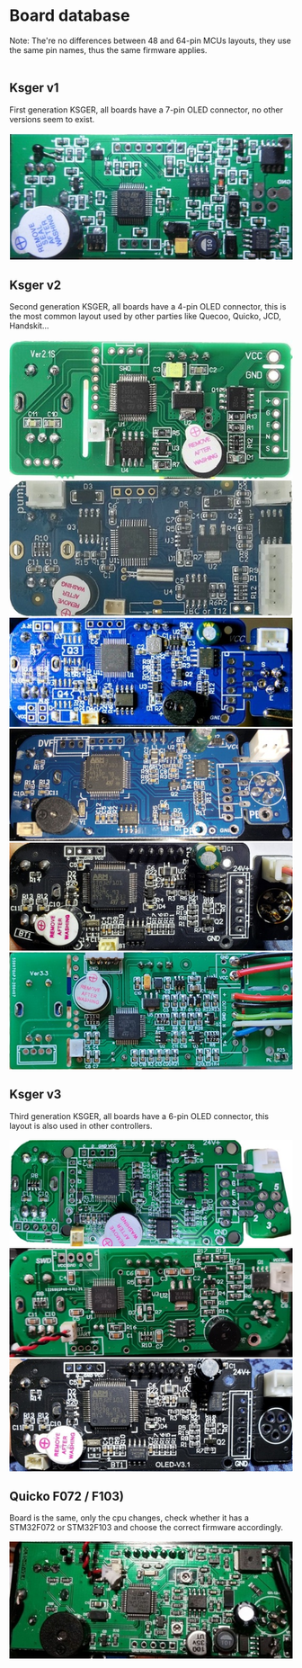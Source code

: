 # Board database 
Note: The're no differences between 48 and 64-pin MCUs layouts, they use the same pin names, thus the same firmware applies.<br><br> 
## Ksger v1
First generation KSGER, all boards have a 7-pin OLED connector, no other versions seem to exist.<br>
<br>
<img src="/Readme_files/boards/ksger_v1.jpg">
<br>
## Ksger v2
Second generation KSGER, all boards have a 4-pin OLED connector, this is the most common layout used by other parties like Quecoo, Quicko, JCD, Handskit...<br>
<br>
<img src="/Readme_files/boards/ksger_v2_1.jpg">
<br>
<img src="/Readme_files/boards/ksger_v2_2.jpg">
<br>
<img src="/Readme_files/boards/ksger_v2_3.jpg">
<br>
<img src="/Readme_files/boards/ksger_v2_4.jpg">
<br>
<img src="/Readme_files/boards/ksger_v2_5.jpg">
<br>
<img src="/Readme_files/boards/ksger_v2_6.jpg">

## Ksger v3
Third generation KSGER, all boards have a 6-pin OLED connector, this layout is also used in other controllers.<br>
<br>
<img src="/Readme_files/boards/ksger_v3_1.jpg">
<br>
<img src="/Readme_files/boards/ksger_v3_2.jpg">
<br>
<img src="/Readme_files/boards/ksger_v3_3.jpg">

## Quicko F072 / F103)
Board is the same, only the cpu changes, check whether it has a STM32F072 or STM32F103 and choose the correct firmware accordingly.<br>
<br>
<img src="/Readme_files/boards/quicko.jpg">
<br>